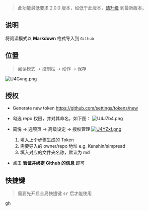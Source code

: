 >  此功能最低要求 2.0.0 版本，如低于此版本，[请升级](http://ksria.com/simpread/) 到最新版本。

说明
---

将阅读模式以 **Markdown** 格式导入到 `Github`

位置
---

> 阅读模式 → 控制栏 → 动作 → 保存

![U4Gvng.png](https://s1.ax1x.com/2020/07/20/U4Gvng.png)

授权
---

- Generate new token <https://github.com/settings/tokens/new>
- 勾选 repo 权限，并对其命名，如下图：
  ![U4J7b4.png](https://s1.ax1x.com/2020/07/20/U4J7b4.png)

- 简悦 → 选项页 → 高级设定 → 授权管理
  [![U4YZxf.png](https://s1.ax1x.com/2020/07/20/U4YZxf.png)](https://imgchr.com/i/U4YZxf)
  1. 填入上个步骤生成的 Token
  2. 需要导入的 owner/repo 地址 e.g. Kenshin/simpread
  3. 填入对应的文件夹名称，默认为 md
- 点击 **验证并绑定 Github 的信息** 即可

快捷键
---

> 需要先开启全局快捷键 <kbd>sr</kbd> 后才能使用

<kbd>gh</kbd>
